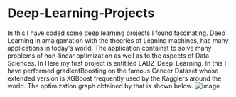 # Deep-Learning-Projects
In this I have coded some deep learning projects I found fascinating. Deep Learning in amalgamation with the theories of Leaning machines, has many applications in today's world. The application containst to solve many problems of non-linear optimization as well as to the aspects of Data Sciences. 
In Here my first project is entitiled LAB2_Deep_Learning. In this I have performed gradientBoosting on the famous Cancer Dataset whose extended version is XGBoost frequently used by the Kagglers around the world. The optimization graph obtained by that is shown below.
![image](https://user-images.githubusercontent.com/52482910/174107370-c0e55331-329a-4441-9bdd-3a4346eb4227.png)

